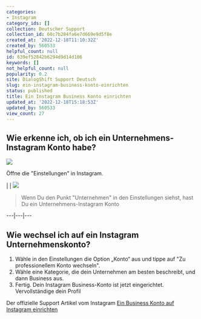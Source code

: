 ```yaml
---
categories:
- Instagram
category_ids: []
collection: Deutscher Support
collection_id: 60c7b284fa6e7d669e9d5f8e
created_at: '2022-12-18T11:10:32Z'
created_by: 560533
helpful_count: null
id: 639ef52842b6294d9d14d106
keywords: []
not_helpful_count: null
popularity: 0.2
site: DialogShift Support Deutsch
slug: ein-instagram-business-konto-einrichten
status: published
title: Ein Instagram Business Konto einrichten
updated_at: '2022-12-18T15:18:53Z'
updated_by: 560533
view_count: 27
---
```


## Wie erkenne ich, ob ich ein Unternehmens-Instagram Konto habe?

![](https://s3.amazonaws.com/helpscout.net/docs/assets/60c74eabb899954cddd470ce/images/639efe898527f140b63eda65/file-kfYpSAv41I.jpg)

Öffne die "Einstellungen" in Instagram. 

|  |  ![](https://s3.amazonaws.com/helpscout.net/docs/assets/60c74eabb899954cddd470ce/images/639efee9816c5914d3b2cf52/file-qbE0SPDOLY.png)

> Wenn Du den Punkt "Unternehmen" in den Einstellungen siehst, hast Du ein Unternehmens-Instagram Konto   
  
---|---|---  
  
## Wie wechsel ich auf ein Instagram Unternehmenskonto?

  1. Wähle in den Einstellungen die Option „Konto“ aus und tippe auf "Zu professionellem Konto wechseln".
  2. Wähle eine Kategorie, die dein Unternehmen am besten beschreibt, und dann Business aus.
  3. Fertig. Dein Instagram Business-Konto ist jetzt eingerichtet. Vervollständige dein Profil



Der offizielle Support Artikel vom Instagram [Ein Business Konto auf Instagram einrichten](<https://help.instagram.com/502981923235522?helpref=hc_fnav>)